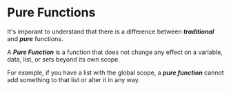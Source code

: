 # Pure Functions

It's imporant to understand that there is a difference between **_traditional_** and **_pure_** functions.

A **_Pure Function_** is a function that does not change any effect on a variable, data, list, or sets beyond its own scope.

For example, if you have a list with the global scope, a ***pure function*** cannot add something to that list or alter it in any way.